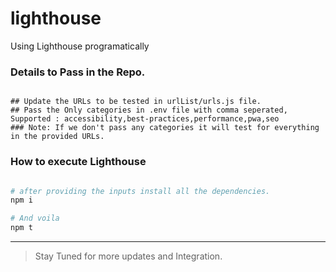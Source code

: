 # lighthouse
Using Lighthouse programatically  


### Details to Pass in the Repo.

```

## Update the URLs to be tested in urlList/urls.js file.
## Pass the Only categories in .env file with comma seperated, Supported : accessibility,best-practices,performance,pwa,seo
### Note: If we don't pass any categories it will test for everything in the provided URLs.

```

### How to execute Lighthouse 

```bash

# after providing the inputs install all the dependencies.
npm i 

# And voila
npm t 
```

------
>  Stay Tuned for more updates and Integration.

